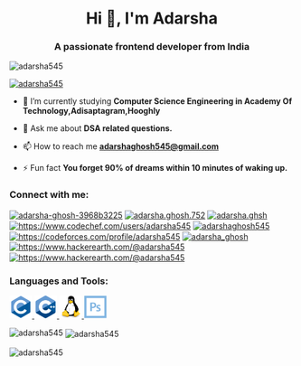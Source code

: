 <h1 align="center">Hi 👋, I'm Adarsha</h1>
<h3 align="center">A passionate frontend developer from India</h3>

<p align="left"> <img src="https://komarev.com/ghpvc/?username=adarsha545&label=Profile%20views&color=0e75b6&style=flat" alt="adarsha545" /> </p>

<p align="left"> <a href="https://github.com/ryo-ma/github-profile-trophy"><img src="https://github-profile-trophy.vercel.app/?username=adarsha545" alt="adarsha545" /></a> </p>

- 🌱 I’m currently studying **Computer Science Engineering in Academy Of Technology,Adisaptagram,Hooghly**

- 💬 Ask me about **DSA related questions.**

- 📫 How to reach me **adarshaghosh545@gmail.com**

- ⚡ Fun fact **You forget 90% of dreams within 10 minutes of waking up.**

<h3 align="left">Connect with me:</h3>
<p align="left">
<a href="https://linkedin.com/in/adarsha-ghosh-3968b3225" target="blank"><img align="center" src="https://raw.githubusercontent.com/rahuldkjain/github-profile-readme-generator/master/src/images/icons/Social/linked-in-alt.svg" alt="adarsha-ghosh-3968b3225" height="30" width="40" /></a>
<a href="https://fb.com/adarsha.ghosh.752" target="blank"><img align="center" src="https://raw.githubusercontent.com/rahuldkjain/github-profile-readme-generator/master/src/images/icons/Social/facebook.svg" alt="adarsha.ghosh.752" height="30" width="40" /></a>
<a href="https://instagram.com/adarsha.ghsh" target="blank"><img align="center" src="https://raw.githubusercontent.com/rahuldkjain/github-profile-readme-generator/master/src/images/icons/Social/instagram.svg" alt="adarsha.ghsh" height="30" width="40" /></a>
<a href="https://www.codechef.com/users/https://www.codechef.com/users/adarsha545" target="blank"><img align="center" src="https://cdn.jsdelivr.net/npm/simple-icons@3.1.0/icons/codechef.svg" alt="https://www.codechef.com/users/adarsha545" height="30" width="40" /></a>
<a href="https://www.hackerrank.com/adarshaghosh545" target="blank"><img align="center" src="https://raw.githubusercontent.com/rahuldkjain/github-profile-readme-generator/master/src/images/icons/Social/hackerrank.svg" alt="adarshaghosh545" height="30" width="40" /></a>
<a href="https://codeforces.com/profile/https://codeforces.com/profile/adarsha545" target="blank"><img align="center" src="https://raw.githubusercontent.com/rahuldkjain/github-profile-readme-generator/master/src/images/icons/Social/codeforces.svg" alt="https://codeforces.com/profile/adarsha545" height="30" width="40" /></a>
<a href="https://www.leetcode.com/adarsha_ghosh" target="blank"><img align="center" src="https://raw.githubusercontent.com/rahuldkjain/github-profile-readme-generator/master/src/images/icons/Social/leet-code.svg" alt="adarsha_ghosh" height="30" width="40" /></a>
<a href="https://www.hackerearth.com/https://www.hackerearth.com/@adarsha545" target="blank"><img align="center" src="https://raw.githubusercontent.com/rahuldkjain/github-profile-readme-generator/master/src/images/icons/Social/hackerearth.svg" alt="https://www.hackerearth.com/@adarsha545" height="30" width="40" /></a>
<a href="https://auth.geeksforgeeks.org/user/https://www.hackerearth.com/@adarsha545" target="blank"><img align="center" src="https://raw.githubusercontent.com/rahuldkjain/github-profile-readme-generator/master/src/images/icons/Social/geeks-for-geeks.svg" alt="https://www.hackerearth.com/@adarsha545" height="30" width="40" /></a>
</p>

<h3 align="left">Languages and Tools:</h3>
<p align="left"> <a href="https://www.cprogramming.com/" target="_blank" rel="noreferrer"> <img src="https://raw.githubusercontent.com/devicons/devicon/master/icons/c/c-original.svg" alt="c" width="40" height="40"/> </a> <a href="https://www.w3schools.com/cpp/" target="_blank" rel="noreferrer"> <img src="https://raw.githubusercontent.com/devicons/devicon/master/icons/cplusplus/cplusplus-original.svg" alt="cplusplus" width="40" height="40"/> </a> <a href="https://www.linux.org/" target="_blank" rel="noreferrer"> <img src="https://raw.githubusercontent.com/devicons/devicon/master/icons/linux/linux-original.svg" alt="linux" width="40" height="40"/> </a> <a href="https://www.photoshop.com/en" target="_blank" rel="noreferrer"> <img src="https://raw.githubusercontent.com/devicons/devicon/master/icons/photoshop/photoshop-line.svg" alt="photoshop" width="40" height="40"/> </a> </p>

<p><img align="left" src="https://github-readme-stats.vercel.app/api/top-langs?username=adarsha545&show_icons=true&locale=en&layout=compact" alt="adarsha545" /></p>

<p>&nbsp;<img align="center" src="https://github-readme-stats.vercel.app/api?username=adarsha545&show_icons=true&locale=en" alt="adarsha545" /></p>

<p><img align="center" src="https://github-readme-streak-stats.herokuapp.com/?user=adarsha545&" alt="adarsha545" /></p>
